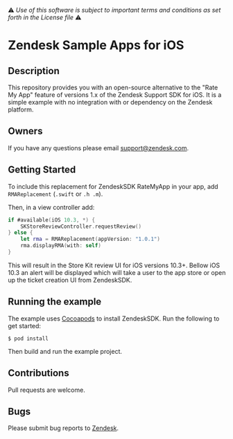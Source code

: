 :warning: *Use of this software is subject to important terms and conditions as set forth in the License file* :warning:

# Zendesk Sample Apps for iOS

## Description
This repository provides you with an open-source alternative to the "Rate My App" feature of versions
1.x of the Zendesk Support SDK for iOS. It is a simple example with no integration with or 
dependency on the Zendesk platform.    
 
## Owners
If you have any questions please email support@zendesk.com.
 
## Getting Started
To include this replacement for ZendeskSDK RateMyApp in your app, add `RMAReplacement` (`.swift` or `.h .m`).  

Then, in a view controller add:

```swift
if #available(iOS 10.3, *) {
    SKStoreReviewController.requestReview()
} else {
    let rma = RMAReplacement(appVersion: "1.0.1")
    rma.displayRMA(with: self)
}
```
This will result in the Store Kit review UI for iOS versions 10.3+. Bellow iOS 10.3 an alert will be displayed which will take a user to the app store or open up the ticket creation UI from ZendeskSDK.

## Running the example

The example uses [Cocoapods](https://cocoapods.org/) to install ZendeskSDK. 
Run the following to get started:
```
$ pod install
```
Then build and run the example project.

## Contributions
Pull requests are welcome.
 
## Bugs
Please submit bug reports to [Zendesk](https://support.zendesk.com/requests/new).
 
